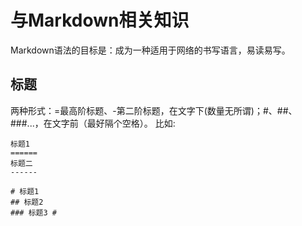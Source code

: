 # 与Markdown相关知识
Markdown语法的目标是：成为一种适用于网络的书写语言，易读易写。

## 标题
两种形式：=最高阶标题、-第二阶标题，在文字下(数量无所谓)；#、##、###...，在文字前（最好隔个空格）。
比如:
```
标题1
======
标题二
------

# 标题1
## 标题2
### 标题3 #
```
